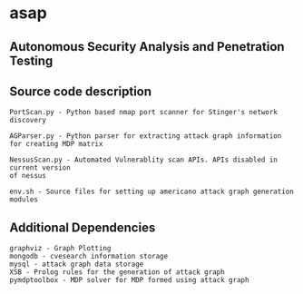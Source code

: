 # asap
## Autonomous Security Analysis and Penetration Testing

## Source code description
```
PortScan.py - Python based nmap port scanner for Stinger's network discovery
   
AGParser.py - Python parser for extracting attack graph information for creating MDP matrix

NessusScan.py - Automated Vulnerablity scan APIs. APIs disabled in current version 
of nessus

env.sh - Source files for setting up americano attack graph generation modules
```           

## Additional Dependencies
```
graphviz - Graph Plotting
mongodb - cvesearch information storage
mysql - attack graph data storage
XSB - Prolog rules for the generation of attack graph
pymdptoolbox - MDP solver for MDP formed using attack graph
```

